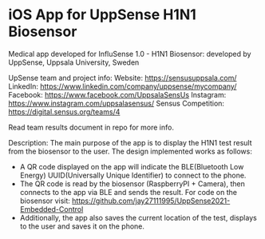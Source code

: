 # iOS App for UppSense H1N1 Biosensor
Medical app developed for InfluSense 1.0 - H1N1 Biosensor: developed by UppSense, Uppsala University, Sweden 

UpSense team and project info:
Website: https://sensusuppsala.com/
LinkedIn: https://www.linkedin.com/company/uppsense/mycompany/
Facebook: https://www.facebook.com/UppsalaSensUs
Instagram: https://www.instagram.com/uppsalasensus/ 
Sensus Competition: https://digital.sensus.org/teams/4

Read team results document in repo for more info. 

Description: 
The main purpose of the app is to display the H1N1 test result from the biosensor to the user. 
The design implemented works as follows: 
* A QR code displayed on the app will indicate the BLE(Bluetooth Low Energy) UUID(Universally Unique Identifier) to connect to the phone. 
* The QR code is read by the biosensor (RaspberryPI + Camera), then connects to the app via BLE and sends the result. For code on the biosensor visit: https://github.com/jay27111995/UppSense2021-Embedded-Control
* Additionally, the app also saves the current location of the test, displays to the user and saves it on the phone.   
